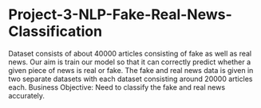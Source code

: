 # Project-3-NLP-Fake-Real-News-Classification

Dataset consists of about 40000 articles consisting of fake as well as real news. Our aim is train our model so that it can correctly predict whether a given piece of news is real or fake. The fake and real news data is given in two separate datasets with each dataset consisting around 20000 articles each. 
Business Objective:
Need to classify the fake and real news accurately. 
